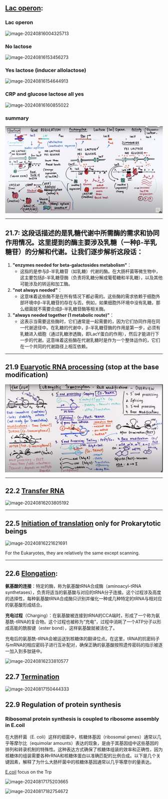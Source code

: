 ## [Lac operon](https://www.youtube.com/watch?v=ajFLReouZrU): 

### Lac operon 

![image-20240816004325713](Lac_operon.assets/image-20240816004325713.png)

### No lactose

![image-20240816153456273](Lac_operon.assets/image-20240816153456273.png)

### Yes lactose (inducer allolactose)

![image-20240816154644913](Lac_operon.assets/image-20240816154644913.png)

### CRP and glucose lactose all yes

![image-20240816160855022](Lac_operon.assets/image-20240816160855022.png)

### summary 

![image-20240817201228654](Lac_operon.assets/image-20240817201228654.png)

___

## 21.7: 这段话描述的是乳糖代谢中所需酶的需求和协同作用情况。这里提到的酶主要涉及乳糖（一种β-半乳糖苷）的分解和代谢。让我们逐步解析这段话：

1. **"enzymes needed for beta-galactosides metabolism"**：
   - 这指的是参与β-半乳糖苷（如乳糖）代谢的酶。在大肠杆菌等微生物中，这主要包括β-半乳糖苷酶（负责将乳糖分解成葡萄糖和半乳糖），以及其他可能涉及的转运和加工酶。
2. **"not always needed"**：
   - 这意味着这些酶不是在所有情况下都必需的。这些酶的需求依赖于细胞外部环境中β-半乳糖苷的存在与否。例如，如果细胞外环境中没有乳糖，那么细菌就不需要合成β-半乳糖苷酶等相关酶。
3. **"always needed together (1 metabolic route)"**：
   - 这表示当需要这些酶时，它们通常是一起需要的，因为它们协同作用在同一代谢途径中。在乳糖的代谢中，β-半乳糖苷酶的作用是第一步，必须有乳糖进入细胞（通过乳糖渗透酶，即LacY蛋白的作用），然后才能进行下一步的代谢。这意味着这些酶在代谢乳糖时是作为一个整体运作的，它们在一个共同的代谢路径上相互依赖。

---

## 21.9 [Euaryotic RNA processing](https://www.youtube.com/watch?v=UteY3Iah88Q) (stop at the base modification)

![image-20240816193512259](Lac_operon.assets/image-20240816193512259.png)

---

## 22.2 [Transfer RNA](https://www.youtube.com/watch?v=rEQDWIARmVY)

![image-20240816203805192](Lac_operon.assets/image-20240816203805192.png)

---

## 22.5 [Initiation of translation](https://youtu.be/q8BPMK10IrY?si=g5F48Fj3bU8ivL-U&t=362) only for Prokarytotic beings 

![image-20240816221621691](Lac_operon.assets/image-20240816221621691.png)

For the Eukaryotes, they are relatively the same except scanning. 

---

## 22.6 [Elongation](https://www.youtube.com/watch?v=UHuGGMSR8DQ): 

**氨基酸的连接**：特定的酶，称为氨基酸tRNA合成酶（aminoacyl-tRNA synthetases），负责将适当的氨基酸与对应的tRNA分子连接。这个过程涉及高度的选择性，每种氨基酸tRNA合成酶只识别并催化一种或几种特定的tRNA与相对应的氨基酸形成结合。

**充电过程**（Charging）：在氨基酸被连接到tRNA的CCA端时，形成了一个称为氨基酰-tRNA的复合物。这个过程也被称为“充电”，过程中消耗了一个ATP分子以形成高能的酰胺键（ester bond），这样氨基酸就被活化了。

充电后的氨基酰-tRNA会被运送到核糖体的翻译位点。在这里，tRNA的抗密码子与mRNA的相应密码子进行互补配对，确保正确的氨基酸按照遗传密码的指示被逐一加入到多肽链中。

![image-20240816233810577](Lac_operon.assets/image-20240816233810577.png)

## 22.7 [Termination](https://www.youtube.com/watch?v=dTPhQxKqu7Q)

![image-20240817150444333](Lac_operon.assets/image-20240817150444333.png)

## 22.9 Regulation of protein synthesis

### Ribosomal protein synthesis is coupled to ribosome assembly in E.coil 

在大肠杆菌（E. coli）这样的细菌中，核糖体基因（ribosomal genes）通常以几乎等摩尔比（equimolar amounts）表达的现象，是由于其基因组中这些基因的排列和转录机制的特殊性。这种表达方式确保了核糖体组装的效率和正确性，因为核糖体的组装需要各种rRNA和核糖体蛋白以准确匹配的比例合成。以下是几个关键因素，解释了为什么大肠杆菌中的核糖体基因通常以几乎等摩尔的量表达。

[E.coil](https://www.youtube.com/watch?v=qIwrhUrvX-k) focus on the Trp

![image-20240817175203665](Lac_operon.assets/image-20240817175203665.png)

![image-20240817182754672](Lac_operon.assets/image-20240817182754672.png)
